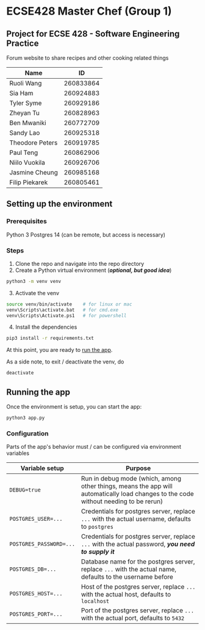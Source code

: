# ECSE428 Master Chef (Group 1)

## Project for ECSE 428 - Software Engineering Practice

Forum website to share recipes and other cooking related things

| Name | ID |
|---|---|
| Ruoli Wang | 260833864 |
| Sia Ham | 260924883 |
| Tyler Syme | 260929186 |
| Zheyan Tu | 260828963 |
| Ben Mwaniki | 260772709 |
| Sandy Lao | 260925318 |
| Theodore Peters | 260919785 |
| Paul Teng | 260862906 |
| Niilo Vuokila | 260926706 |
| Jasmine Cheung | 260985168 |
| Filip Piekarek | 260805461 |

## Setting up the environment

### Prerequisites

Python 3
Postgres 14 (can be remote, but access is necessary)

### Steps

1.  Clone the repo and navigate into the repo directory
2.  Create a Python virtual environment (***optional, but good idea***)

```sh
python3 -m venv venv
```

3.  Activate the venv

```sh
source venv/bin/activate    # for linux or mac
venv\Scripts\activate.bat   # for cmd.exe
venv\Scripts\Activate.ps1   # for powershell
```

4.  Install the dependencies

```sh
pip3 install -r requirements.txt
```

At this point, you are ready to [run the app](#running-the-app).

As a side note,
to exit / deactivate the venv, do

```sh
deactivate
```

## Running the app

Once the environment is setup, you can start the app:

```sh
python3 app.py
```

### Configuration

Parts of the app's behavior must / can be configured via environment variables

| Variable setup | Purpose |
|--------------|---------|
| `DEBUG=true`   | Run in debug mode (which, among other things, means the app will automatically load changes to the code without needing to be rerun) |
| `POSTGRES_USER=...` | Credentials for postgres server, replace `...` with the actual username, defaults to `postgres` |
| `POSTGRES_PASSWORD=...` | Credentials for postgres server, replace `...` with the actual password, ***you need to supply it*** |
| `POSTGRES_DB=...` | Database name for the postgres server, replace `...` with the actual name, defaults to the username before |
| `POSTGRES_HOST=...` | Host of the postgres server, replace `...` with the actual host, defaults to `localhost` |
| `POSTGRES_PORT=...` | Port of the postgres server, replace `...` with the actual port, defaults to `5432` |

